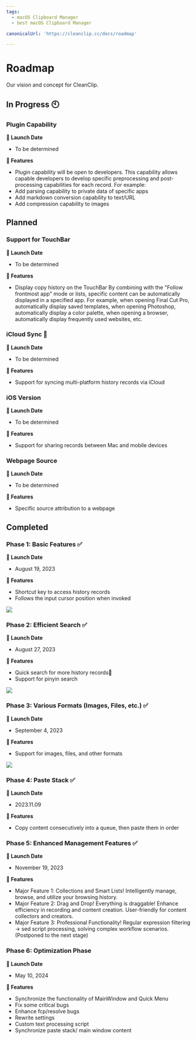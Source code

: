 ```yaml
---
tags:
  - macOS Clipboard Manager
  - best macOS Clipboard Manager

canonicalUrl: 'https://cleanclip.cc/docs/roadmap'

---
```


# Roadmap
Our vision and concept for CleanClip.

## In Progress 🕙
### Plugin Capability
**📅 Launch Date**
- To be determined

**🔧 Features**
- Plugin capability will be open to developers.
This capability allows capable developers to develop specific preprocessing and post-processing capabilities for each record.
For example:
- Add parsing capability to private data of specific apps
- Add markdown conversion capability to text/URL
- Add compression capability to images

## Planned
### Support for TouchBar
**📅 Launch Date**
- To be determined

**🔧 Features**
- Display copy history on the TouchBar
By combining with the "Follow frontmost app" mode or lists, specific content can be automatically displayed in a specified app. For example, when opening Final Cut Pro, automatically display saved templates, when opening Photoshop, automatically display a color palette, when opening a browser, automatically display frequently used websites, etc.

### iCloud Sync 📅
**📅 Launch Date**
- To be determined

**🔧 Features**
- Support for syncing multi-platform history records via iCloud

### iOS Version
**📅 Launch Date**
- To be determined

**🔧 Features**
- Support for sharing records between Mac and mobile devices

### Webpage Source
**📅 Launch Date**
- To be determined

**🔧 Features**
- Specific source attribution to a webpage

## Completed
### Phase 1: Basic Features ✅

**📅 Launch Date**
- August 19, 2023

**🔧 Features**
- Shortcut key to access history records
- Follows the input cursor position when invoked

![](/images/roadmap/snap1.png)

### Phase 2: Efficient Search ✅

**📅 Launch Date**
- August 27, 2023

**🔧 Features**
- Quick search for more history records📝
- Support for pinyin search

![](/images/roadmap/snap2.png)

### Phase 3: Various Formats (Images, Files, etc.) ✅
**📅 Launch Date**
- September 4, 2023

**🔧 Features**
- Support for images, files, and other formats

![](/images/roadmap/phase3.webp)

### Phase 4: Paste Stack ✅
**📅 Launch Date**
- 2023.11.09

**🔧 Features**
- Copy content consecutively into a queue, then paste them in order


### Phase 5: Enhanced Management Features ✅
**📅 Launch Date**
- November 19, 2023

**🔧 Features**
- Major Feature 1: Collections and Smart Lists! Intelligently manage, browse, and utilize your browsing history.
- Major Feature 2: Drag and Drop! Everything is draggable! Enhance efficiency in recording and content creation. User-friendly for content collectors and creators.
- Major Feature 3: Professional Functionality! Regular expression filtering → sed script processing, solving complex workflow scenarios. (Postponed to the next stage)

### Phase 6: Optimization Phase
**📅 Launch Date**
- May 10, 2024

**🔧 Features**
- Synchronize the functionality of MainWindow and Quick Menu
- Fix some critical bugs
- Enhance fcp/resolve bugs
- Rewrite settings
- Custom text processing script
- Synchronize paste stack/ main window content